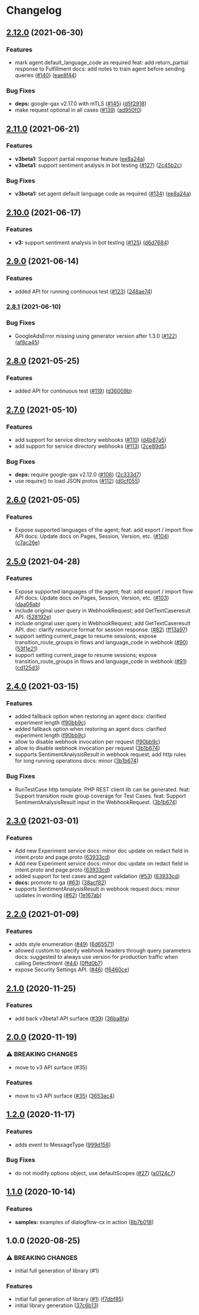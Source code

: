 # Changelog

## [2.12.0](https://www.github.com/googleapis/nodejs-dialogflow-cx/compare/v2.11.0...v2.12.0) (2021-06-30)


### Features

* mark agent.default_language_code as required feat: add return_partial response to Fulfillment docs: add notes to train agent before sending queries ([#140](https://www.github.com/googleapis/nodejs-dialogflow-cx/issues/140)) ([eae8f44](https://www.github.com/googleapis/nodejs-dialogflow-cx/commit/eae8f4409cf5832c5fd28e2e676847a4722997b9))


### Bug Fixes

* **deps:** google-gax v2.17.0 with mTLS ([#145](https://www.github.com/googleapis/nodejs-dialogflow-cx/issues/145)) ([d5f2918](https://www.github.com/googleapis/nodejs-dialogflow-cx/commit/d5f291886d1418ad43684d3db7b0a2d12cd8c219))
* make request optional in all cases ([#139](https://www.github.com/googleapis/nodejs-dialogflow-cx/issues/139)) ([ad950f0](https://www.github.com/googleapis/nodejs-dialogflow-cx/commit/ad950f057f413b9c094b6d23a21ada0d64887206))

## [2.11.0](https://www.github.com/googleapis/nodejs-dialogflow-cx/compare/v2.10.0...v2.11.0) (2021-06-21)


### Features

* **v3beta1:** Support partial response feature ([ee8a24a](https://www.github.com/googleapis/nodejs-dialogflow-cx/commit/ee8a24a1e47cb352198880490f047e2ff3d47152))
* **v3beta1:** support sentiment analysis in bot testing ([#127](https://www.github.com/googleapis/nodejs-dialogflow-cx/issues/127)) ([2c45b2c](https://www.github.com/googleapis/nodejs-dialogflow-cx/commit/2c45b2c4e9662aaef7352f3b3edf58c0bf29779e))


### Bug Fixes

* **v3beta1:** set agent default language code as required ([#134](https://www.github.com/googleapis/nodejs-dialogflow-cx/issues/134)) ([ee8a24a](https://www.github.com/googleapis/nodejs-dialogflow-cx/commit/ee8a24a1e47cb352198880490f047e2ff3d47152))

## [2.10.0](https://www.github.com/googleapis/nodejs-dialogflow-cx/compare/v2.9.0...v2.10.0) (2021-06-17)


### Features

* **v3:** support sentiment analysis in bot testing ([#125](https://www.github.com/googleapis/nodejs-dialogflow-cx/issues/125)) ([d6d7684](https://www.github.com/googleapis/nodejs-dialogflow-cx/commit/d6d7684692ec3790ec5a4284cb206a4c26f4a1ab))

## [2.9.0](https://www.github.com/googleapis/nodejs-dialogflow-cx/compare/v2.8.1...v2.9.0) (2021-06-14)


### Features

* added API for running continuous test ([#123](https://www.github.com/googleapis/nodejs-dialogflow-cx/issues/123)) ([248ae74](https://www.github.com/googleapis/nodejs-dialogflow-cx/commit/248ae742e786dd24f8a0e8161a1a30f684c3b7ff))

### [2.8.1](https://www.github.com/googleapis/nodejs-dialogflow-cx/compare/v2.8.0...v2.8.1) (2021-06-10)


### Bug Fixes

* GoogleAdsError missing using generator version after 1.3.0 ([#122](https://www.github.com/googleapis/nodejs-dialogflow-cx/issues/122)) ([af8ca45](https://www.github.com/googleapis/nodejs-dialogflow-cx/commit/af8ca45c8d70264899bb458f68d6b5c0060229fa))

## [2.8.0](https://www.github.com/googleapis/nodejs-dialogflow-cx/compare/v2.7.0...v2.8.0) (2021-05-25)


### Features

* added API for continuous test ([#119](https://www.github.com/googleapis/nodejs-dialogflow-cx/issues/119)) ([d36009b](https://www.github.com/googleapis/nodejs-dialogflow-cx/commit/d36009b8079314fbd7f9c30d2013ed53dc811342))

## [2.7.0](https://www.github.com/googleapis/nodejs-dialogflow-cx/compare/v2.6.0...v2.7.0) (2021-05-10)


### Features

* add support for service directory webhooks ([#110](https://www.github.com/googleapis/nodejs-dialogflow-cx/issues/110)) ([d4b87a5](https://www.github.com/googleapis/nodejs-dialogflow-cx/commit/d4b87a5ba49dfa723079be71f9a7c6e69b4240b2))
* add support for service directory webhooks ([#113](https://www.github.com/googleapis/nodejs-dialogflow-cx/issues/113)) ([2ce89d5](https://www.github.com/googleapis/nodejs-dialogflow-cx/commit/2ce89d5a885f73bb66630f2ba1e5ad79b7c40730))


### Bug Fixes

* **deps:** require google-gax v2.12.0 ([#106](https://www.github.com/googleapis/nodejs-dialogflow-cx/issues/106)) ([2c333d7](https://www.github.com/googleapis/nodejs-dialogflow-cx/commit/2c333d73df45ff13b0a2a85332bbcb23be2e7d41))
* use require() to load JSON protos ([#112](https://www.github.com/googleapis/nodejs-dialogflow-cx/issues/112)) ([d0cf055](https://www.github.com/googleapis/nodejs-dialogflow-cx/commit/d0cf055738496681fa351a9228f2a788b4132910))

## [2.6.0](https://www.github.com/googleapis/nodejs-dialogflow-cx/compare/v2.5.0...v2.6.0) (2021-05-05)


### Features

* Expose supported languages of the agent; feat: add export / import flow API docs: Update docs on Pages, Session, Version, etc. ([#104](https://www.github.com/googleapis/nodejs-dialogflow-cx/issues/104)) ([c7ac26e](https://www.github.com/googleapis/nodejs-dialogflow-cx/commit/c7ac26ed6118cb8f2ea6ed9d7d6e0ca3421d84ea))

## [2.5.0](https://www.github.com/googleapis/nodejs-dialogflow-cx/compare/v2.4.0...v2.5.0) (2021-04-28)


### Features

* Expose supported languages of the agent; feat: add export / import flow API docs: Update docs on Pages, Session, Version, etc. ([#103](https://www.github.com/googleapis/nodejs-dialogflow-cx/issues/103)) ([daa06ab](https://www.github.com/googleapis/nodejs-dialogflow-cx/commit/daa06abca3ef1e601672d9a18363603dcb359c6f))
* include original user query in WebhookRequest; add GetTextCaseresult API.  ([528192e](https://www.github.com/googleapis/nodejs-dialogflow-cx/commit/528192eb11453502332a35ff5838130e19c5e869))
* include original user query in WebhookRequest; add GetTextCaseresult API. doc: clarify resource format for session response. ([#82](https://www.github.com/googleapis/nodejs-dialogflow-cx/issues/82)) ([ff13a97](https://www.github.com/googleapis/nodejs-dialogflow-cx/commit/ff13a9708fccc0bf85f7972328dc289b50fdac20))
* support setting current_page to resume sessions; expose transition_route_groups in flows and language_code in webhook ([#90](https://www.github.com/googleapis/nodejs-dialogflow-cx/issues/90)) ([53f1e21](https://www.github.com/googleapis/nodejs-dialogflow-cx/commit/53f1e21deaf3adee3493b398529fc75baae70f99))
* support setting current_page to resume sessions; expose transition_route_groups in flows and language_code in webhook ([#91](https://www.github.com/googleapis/nodejs-dialogflow-cx/issues/91)) ([cd125d3](https://www.github.com/googleapis/nodejs-dialogflow-cx/commit/cd125d35c75ad740d3aa46d5af4a2142aaa051f1))

## [2.4.0](https://www.github.com/googleapis/nodejs-dialogflow-cx/compare/v2.3.0...v2.4.0) (2021-03-15)


### Features

* added fallback option when restoring an agent docs: clarified experiment length ([f90bb9c](https://www.github.com/googleapis/nodejs-dialogflow-cx/commit/f90bb9cd369659160a16fcfc67bc08c248bd1552))
* added fallback option when restoring an agent docs: clarified experiment length ([f90bb9c](https://www.github.com/googleapis/nodejs-dialogflow-cx/commit/f90bb9cd369659160a16fcfc67bc08c248bd1552))
* allow to disable webhook invocation per request ([f90bb9c](https://www.github.com/googleapis/nodejs-dialogflow-cx/commit/f90bb9cd369659160a16fcfc67bc08c248bd1552))
* allow to disable webhook invocation per request ([3b1b674](https://www.github.com/googleapis/nodejs-dialogflow-cx/commit/3b1b674bbddbcb26fa607f9dc16db6c43752c371))
* supports SentimentAnalysisResult in webhook request, add http rules for long running operations docs: minor ([3b1b674](https://www.github.com/googleapis/nodejs-dialogflow-cx/commit/3b1b674bbddbcb26fa607f9dc16db6c43752c371))


### Bug Fixes

* RunTestCase http template. PHP REST client lib can be generated. feat: Support transition route group coverage for Test Cases. feat: Support SentimentAnalysisResult input in the WebhookRequest. ([3b1b674](https://www.github.com/googleapis/nodejs-dialogflow-cx/commit/3b1b674bbddbcb26fa607f9dc16db6c43752c371))

## [2.3.0](https://www.github.com/googleapis/nodejs-dialogflow-cx/compare/v2.2.0...v2.3.0) (2021-03-01)


### Features

* Add new Experiment service docs: minor doc update on redact field in intent.proto and page.proto ([63933cd](https://www.github.com/googleapis/nodejs-dialogflow-cx/commit/63933cdbb447795d879de3826e651ebf85baf973))
* Add new Experiment service docs: minor doc update on redact field in intent.proto and page.proto ([63933cd](https://www.github.com/googleapis/nodejs-dialogflow-cx/commit/63933cdbb447795d879de3826e651ebf85baf973))
* added support for test cases and agent validation ([#53](https://www.github.com/googleapis/nodejs-dialogflow-cx/issues/53)) ([63933cd](https://www.github.com/googleapis/nodejs-dialogflow-cx/commit/63933cdbb447795d879de3826e651ebf85baf973))
* **docs:** promote to ga ([#63](https://www.github.com/googleapis/nodejs-dialogflow-cx/issues/63)) ([38acf82](https://www.github.com/googleapis/nodejs-dialogflow-cx/commit/38acf8247319392efebe865b1d1aafa2939e726e))
* supports SentimentAnalysisResult in webhook request docs: minor updates in wording ([#62](https://www.github.com/googleapis/nodejs-dialogflow-cx/issues/62)) ([1e167ab](https://www.github.com/googleapis/nodejs-dialogflow-cx/commit/1e167ab90b17b33ba5cd6e01787f764c01310f48))

## [2.2.0](https://www.github.com/googleapis/nodejs-dialogflow-cx/compare/v2.1.0...v2.2.0) (2021-01-09)


### Features

* adds style enumeration ([#49](https://www.github.com/googleapis/nodejs-dialogflow-cx/issues/49)) ([6d65571](https://www.github.com/googleapis/nodejs-dialogflow-cx/commit/6d655718327044ea6e77bc8501c805b5cd3fc4e2))
* allowed custom to specify webhook headers through query parameters docs: suggested to always use version for production traffic when calling DetectIntent ([#44](https://www.github.com/googleapis/nodejs-dialogflow-cx/issues/44)) ([0ffd0b7](https://www.github.com/googleapis/nodejs-dialogflow-cx/commit/0ffd0b7a8a2f34c06062c9baf4f33b719b15ad9f))
* expose Security Settings API. ([#46](https://www.github.com/googleapis/nodejs-dialogflow-cx/issues/46)) ([f6460ce](https://www.github.com/googleapis/nodejs-dialogflow-cx/commit/f6460cea16473d1f208eae4bfa3def7cf5583579))

## [2.1.0](https://www.github.com/googleapis/nodejs-dialogflow-cx/compare/v2.0.0...v2.1.0) (2020-11-25)


### Features

* add back v3beta1 API surface ([#39](https://www.github.com/googleapis/nodejs-dialogflow-cx/issues/39)) ([36ba8fa](https://www.github.com/googleapis/nodejs-dialogflow-cx/commit/36ba8fa857ae34a21ce0710986689667f909349f))

## [2.0.0](https://www.github.com/googleapis/nodejs-dialogflow-cx/compare/v1.2.0...v2.0.0) (2020-11-19)


### ⚠ BREAKING CHANGES

* move to v3 API surface (#35)

### Features

* move to v3 API surface ([#35](https://www.github.com/googleapis/nodejs-dialogflow-cx/issues/35)) ([3653ac4](https://www.github.com/googleapis/nodejs-dialogflow-cx/commit/3653ac4feb0fa19f66a2c9b60ed49c953208ba93))

## [1.2.0](https://www.github.com/googleapis/nodejs-dialogflow-cx/compare/v1.1.0...v1.2.0) (2020-11-17)


### Features

* adds event to MessageType ([999d156](https://www.github.com/googleapis/nodejs-dialogflow-cx/commit/999d15616da58c1c909f99ac093833a5eb8665bb))


### Bug Fixes

* do not modify options object, use defaultScopes ([#27](https://www.github.com/googleapis/nodejs-dialogflow-cx/issues/27)) ([a0124c7](https://www.github.com/googleapis/nodejs-dialogflow-cx/commit/a0124c774e59d0a2873445f6fa7697a192739ebf))

## [1.1.0](https://www.github.com/googleapis/nodejs-dialogflow-cx/compare/v1.0.0...v1.1.0) (2020-10-14)


### Features

* **samples:** examples of dialogflow-cx in action ([8b7b018](https://www.github.com/googleapis/nodejs-dialogflow-cx/commit/8b7b018b332d254351ce13e9b3b02a0b3e534b12))

## 1.0.0 (2020-08-25)


### ⚠ BREAKING CHANGES

* initial full generation of library (#1)

### Features

* initial full generation of library ([#1](https://www.github.com/googleapis/nodejs-dialogflow-cx/issues/1)) ([f7dbf85](https://www.github.com/googleapis/nodejs-dialogflow-cx/commit/f7dbf859aff8577ae14fb5ae001e5f7709da0ecf))
* initial library generation ([37c6b13](https://www.github.com/googleapis/nodejs-dialogflow-cx/commit/37c6b13460f8e94e45b3ef9fed2b9f88de0f8e47))
